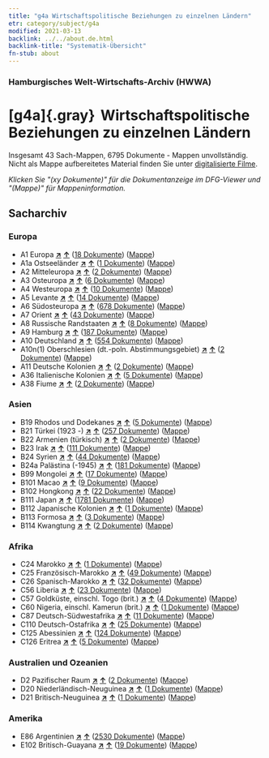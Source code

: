 ```yaml
---
title: "g4a Wirtschaftspolitische Beziehungen zu einzelnen Ländern"
etr: category/subject/g4a
modified: 2021-03-13
backlink: ../../about.de.html
backlink-title: "Systematik-Übersicht"
fn-stub: about
---
```


### Hamburgisches Welt-Wirtschafts-Archiv (HWWA)
# [g4a]{.gray}&#8201; Wirtschaftspolitische Beziehungen zu einzelnen Ländern&#160; 




Insgesamt 43 Sach-Mappen, 6795 Dokumente - Mappen unvollständig.
Nicht als Mappe aufbereitetes Material finden Sie unter [digitalisierte Filme](/film/h1_sh).

_Klicken Sie "(xy Dokumente)" für die Dokumentanzeige im DFG-Viewer und "(Mappe)" für Mappeninformation._

## Sacharchiv




### Europa

- A1 Europa [**&nearr;**](../../../geo/i/140892/about.de.html "Europa (alle Mappen)") [**&uarr;**](../../../geo/about.de.html#A1 "Ländersystematik") (<a href="https://pm20.zbw.eu/dfgview/sh/140892,144531" title="über: Europa : Wirtschaftspolitische Beziehungen zu einzelnen Ländern" target="_blank">18 Dokumente</a>) ([Mappe](../../../../folder/sh/1408xx/140892/1445xx/144531/about.de.html))
- A1a Ostseeländer [**&nearr;**](../../../geo/i/140894/about.de.html "Ostseeländer (alle Mappen)") [**&uarr;**](../../../geo/about.de.html#A1a "Ländersystematik") (<a href="https://pm20.zbw.eu/dfgview/sh/140894,144531" title="über: Ostseeländer : Wirtschaftspolitische Beziehungen zu einzelnen Ländern" target="_blank">1 Dokumente</a>) ([Mappe](../../../../folder/sh/1408xx/140894/1445xx/144531/about.de.html))
- A2 Mitteleuropa [**&nearr;**](../../../geo/i/140895/about.de.html "Mitteleuropa (alle Mappen)") [**&uarr;**](../../../geo/about.de.html#A2 "Ländersystematik") (<a href="https://pm20.zbw.eu/dfgview/sh/140895,144531" title="über: Mitteleuropa : Wirtschaftspolitische Beziehungen zu einzelnen Ländern" target="_blank">2 Dokumente</a>) ([Mappe](../../../../folder/sh/1408xx/140895/1445xx/144531/about.de.html))
- A3 Osteuropa [**&nearr;**](../../../geo/i/140896/about.de.html "Osteuropa (alle Mappen)") [**&uarr;**](../../../geo/about.de.html#A3 "Ländersystematik") (<a href="https://pm20.zbw.eu/dfgview/sh/140896,144531" title="über: Osteuropa : Wirtschaftspolitische Beziehungen zu einzelnen Ländern" target="_blank">6 Dokumente</a>) ([Mappe](../../../../folder/sh/1408xx/140896/1445xx/144531/about.de.html))
- A4 Westeuropa [**&nearr;**](../../../geo/i/140897/about.de.html "Westeuropa (alle Mappen)") [**&uarr;**](../../../geo/about.de.html#A4 "Ländersystematik") (<a href="https://pm20.zbw.eu/dfgview/sh/140897,144531" title="über: Westeuropa : Wirtschaftspolitische Beziehungen zu einzelnen Ländern" target="_blank">10 Dokumente</a>) ([Mappe](../../../../folder/sh/1408xx/140897/1445xx/144531/about.de.html))
- A5 Levante [**&nearr;**](../../../geo/i/140898/about.de.html "Levante (alle Mappen)") [**&uarr;**](../../../geo/about.de.html#A5 "Ländersystematik") (<a href="https://pm20.zbw.eu/dfgview/sh/140898,144531" title="über: Levante : Wirtschaftspolitische Beziehungen zu einzelnen Ländern" target="_blank">14 Dokumente</a>) ([Mappe](../../../../folder/sh/1408xx/140898/1445xx/144531/about.de.html))
- A6 Südosteuropa [**&nearr;**](../../../geo/i/140900/about.de.html "Südosteuropa (alle Mappen)") [**&uarr;**](../../../geo/about.de.html#A6 "Ländersystematik") (<a href="https://pm20.zbw.eu/dfgview/sh/140900,144531" title="über: Südosteuropa : Wirtschaftspolitische Beziehungen zu einzelnen Ländern" target="_blank">678 Dokumente</a>) ([Mappe](../../../../folder/sh/1409xx/140900/1445xx/144531/about.de.html))
- A7 Orient [**&nearr;**](../../../geo/i/140902/about.de.html "Orient (alle Mappen)") [**&uarr;**](../../../geo/about.de.html#A7 "Ländersystematik") (<a href="https://pm20.zbw.eu/dfgview/sh/140902,144531" title="über: Orient : Wirtschaftspolitische Beziehungen zu einzelnen Ländern" target="_blank">43 Dokumente</a>) ([Mappe](../../../../folder/sh/1409xx/140902/1445xx/144531/about.de.html))
- A8 Russische Randstaaten [**&nearr;**](../../../geo/i/140904/about.de.html "Russische Randstaaten (alle Mappen)") [**&uarr;**](../../../geo/about.de.html#A8 "Ländersystematik") (<a href="https://pm20.zbw.eu/dfgview/sh/140904,144531" title="über: Russische Randstaaten : Wirtschaftspolitische Beziehungen zu einzelnen Ländern" target="_blank">8 Dokumente</a>) ([Mappe](../../../../folder/sh/1409xx/140904/1445xx/144531/about.de.html))
- A9 Hamburg [**&nearr;**](../../../geo/i/140905/about.de.html "Hamburg (alle Mappen)") [**&uarr;**](../../../geo/about.de.html#A9 "Ländersystematik") (<a href="https://pm20.zbw.eu/dfgview/sh/140905,144531" title="über: Hamburg : Wirtschaftspolitische Beziehungen zu einzelnen Ländern" target="_blank">187 Dokumente</a>) ([Mappe](../../../../folder/sh/1409xx/140905/1445xx/144531/about.de.html))
- A10 Deutschland [**&nearr;**](../../../geo/i/126128/about.de.html "Deutschland (alle Mappen)") [**&uarr;**](../../../geo/about.de.html#A10 "Ländersystematik") (<a href="https://pm20.zbw.eu/dfgview/sh/126128,144531" title="über: Deutschland : Wirtschaftspolitische Beziehungen zu einzelnen Ländern" target="_blank">554 Dokumente</a>) ([Mappe](../../../../folder/sh/1261xx/126128/1445xx/144531/about.de.html))
- A10n(1) Oberschlesien (dt.-poln. Abstimmungsgebiet) [**&nearr;**](../../../geo/i/140948/about.de.html "Oberschlesien (dt.-poln. Abstimmungsgebiet) (alle Mappen)") [**&uarr;**](../../../geo/about.de.html#A10n(1) "Ländersystematik") (<a href="https://pm20.zbw.eu/dfgview/sh/140948,144531" title="über: Oberschlesien (dt.-poln. Abstimmungsgebiet) : Wirtschaftspolitische Beziehungen zu einzelnen Ländern" target="_blank">2 Dokumente</a>) ([Mappe](../../../../folder/sh/1409xx/140948/1445xx/144531/about.de.html))
- A11 Deutsche Kolonien [**&nearr;**](../../../geo/i/140960/about.de.html "Deutsche Kolonien (alle Mappen)") [**&uarr;**](../../../geo/about.de.html#A11 "Ländersystematik") (<a href="https://pm20.zbw.eu/dfgview/sh/140960,144531" title="über: Deutsche Kolonien : Wirtschaftspolitische Beziehungen zu einzelnen Ländern" target="_blank">2 Dokumente</a>) ([Mappe](../../../../folder/sh/1409xx/140960/1445xx/144531/about.de.html))
- A36 Italienische Kolonien [**&nearr;**](../../../geo/i/141012/about.de.html "Italienische Kolonien (alle Mappen)") [**&uarr;**](../../../geo/about.de.html#A36 "Ländersystematik") (<a href="https://pm20.zbw.eu/dfgview/sh/141012,144531" title="über: Italienische Kolonien : Wirtschaftspolitische Beziehungen zu einzelnen Ländern" target="_blank">5 Dokumente</a>) ([Mappe](../../../../folder/sh/1410xx/141012/1445xx/144531/about.de.html))
- A38 Fiume [**&nearr;**](../../../geo/i/141014/about.de.html "Fiume (alle Mappen)") [**&uarr;**](../../../geo/about.de.html#A38 "Ländersystematik") (<a href="https://pm20.zbw.eu/dfgview/sh/141014,144531" title="über: Fiume : Wirtschaftspolitische Beziehungen zu einzelnen Ländern" target="_blank">2 Dokumente</a>) ([Mappe](../../../../folder/sh/1410xx/141014/1445xx/144531/about.de.html))

### Asien

- B19 Rhodos und Dodekanes [**&nearr;**](../../../geo/i/141106/about.de.html "Rhodos und Dodekanes (alle Mappen)") [**&uarr;**](../../../geo/about.de.html#B19 "Ländersystematik") (<a href="https://pm20.zbw.eu/dfgview/sh/141106,144531" title="über: Rhodos und Dodekanes : Wirtschaftspolitische Beziehungen zu einzelnen Ländern" target="_blank">5 Dokumente</a>) ([Mappe](../../../../folder/sh/1411xx/141106/1445xx/144531/about.de.html))
- B21 Türkei (1923 -) [**&nearr;**](../../../geo/i/141111/about.de.html "Türkei (1923 -) (alle Mappen)") [**&uarr;**](../../../geo/about.de.html#B21 "Ländersystematik") (<a href="https://pm20.zbw.eu/dfgview/sh/141111,144531" title="über: Türkei (1923 -) : Wirtschaftspolitische Beziehungen zu einzelnen Ländern" target="_blank">257 Dokumente</a>) ([Mappe](../../../../folder/sh/1411xx/141111/1445xx/144531/about.de.html))
- B22 Armenien (türkisch) [**&nearr;**](../../../geo/i/141112/about.de.html "Armenien (türkisch) (alle Mappen)") [**&uarr;**](../../../geo/about.de.html#B22 "Ländersystematik") (<a href="https://pm20.zbw.eu/dfgview/sh/141112,144531" title="über: Armenien (türkisch) : Wirtschaftspolitische Beziehungen zu einzelnen Ländern" target="_blank">2 Dokumente</a>) ([Mappe](../../../../folder/sh/1411xx/141112/1445xx/144531/about.de.html))
- B23 Irak [**&nearr;**](../../../geo/i/141113/about.de.html "Irak (alle Mappen)") [**&uarr;**](../../../geo/about.de.html#B23 "Ländersystematik") (<a href="https://pm20.zbw.eu/dfgview/sh/141113,144531" title="über: Irak : Wirtschaftspolitische Beziehungen zu einzelnen Ländern" target="_blank">111 Dokumente</a>) ([Mappe](../../../../folder/sh/1411xx/141113/1445xx/144531/about.de.html))
- B24 Syrien [**&nearr;**](../../../geo/i/141114/about.de.html "Syrien (alle Mappen)") [**&uarr;**](../../../geo/about.de.html#B24 "Ländersystematik") (<a href="https://pm20.zbw.eu/dfgview/sh/141114,144531" title="über: Syrien : Wirtschaftspolitische Beziehungen zu einzelnen Ländern" target="_blank">44 Dokumente</a>) ([Mappe](../../../../folder/sh/1411xx/141114/1445xx/144531/about.de.html))
- B24a Palästina (-1945) [**&nearr;**](../../../geo/i/141115/about.de.html "Palästina (-1945) (alle Mappen)") [**&uarr;**](../../../geo/about.de.html#B24a "Ländersystematik") (<a href="https://pm20.zbw.eu/dfgview/sh/141115,144531" title="über: Palästina (-1945) : Wirtschaftspolitische Beziehungen zu einzelnen Ländern" target="_blank">181 Dokumente</a>) ([Mappe](../../../../folder/sh/1411xx/141115/1445xx/144531/about.de.html))
- B99 Mongolei [**&nearr;**](../../../geo/i/141261/about.de.html "Mongolei (alle Mappen)") [**&uarr;**](../../../geo/about.de.html#B99 "Ländersystematik") (<a href="https://pm20.zbw.eu/dfgview/sh/141261,144531" title="über: Mongolei : Wirtschaftspolitische Beziehungen zu einzelnen Ländern" target="_blank">17 Dokumente</a>) ([Mappe](../../../../folder/sh/1412xx/141261/1445xx/144531/about.de.html))
- B101 Macao [**&nearr;**](../../../geo/i/141267/about.de.html "Macao (alle Mappen)") [**&uarr;**](../../../geo/about.de.html#B101 "Ländersystematik") (<a href="https://pm20.zbw.eu/dfgview/sh/141267,144531" title="über: Macao : Wirtschaftspolitische Beziehungen zu einzelnen Ländern" target="_blank">9 Dokumente</a>) ([Mappe](../../../../folder/sh/1412xx/141267/1445xx/144531/about.de.html))
- B102 Hongkong [**&nearr;**](../../../geo/i/141268/about.de.html "Hongkong (alle Mappen)") [**&uarr;**](../../../geo/about.de.html#B102 "Ländersystematik") (<a href="https://pm20.zbw.eu/dfgview/sh/141268,144531" title="über: Hongkong : Wirtschaftspolitische Beziehungen zu einzelnen Ländern" target="_blank">22 Dokumente</a>) ([Mappe](../../../../folder/sh/1412xx/141268/1445xx/144531/about.de.html))
- B111 Japan [**&nearr;**](../../../geo/i/141272/about.de.html "Japan (alle Mappen)") [**&uarr;**](../../../geo/about.de.html#B111 "Ländersystematik") (<a href="https://pm20.zbw.eu/dfgview/sh/141272,144531" title="über: Japan : Wirtschaftspolitische Beziehungen zu einzelnen Ländern" target="_blank">1781 Dokumente</a>) ([Mappe](../../../../folder/sh/1412xx/141272/1445xx/144531/about.de.html))
- B112 Japanische Kolonien [**&nearr;**](../../../geo/i/141273/about.de.html "Japanische Kolonien (alle Mappen)") [**&uarr;**](../../../geo/about.de.html#B112 "Ländersystematik") (<a href="https://pm20.zbw.eu/dfgview/sh/141273,144531" title="über: Japanische Kolonien : Wirtschaftspolitische Beziehungen zu einzelnen Ländern" target="_blank">1 Dokumente</a>) ([Mappe](../../../../folder/sh/1412xx/141273/1445xx/144531/about.de.html))
- B113 Formosa [**&nearr;**](../../../geo/i/141274/about.de.html "Formosa (alle Mappen)") [**&uarr;**](../../../geo/about.de.html#B113 "Ländersystematik") (<a href="https://pm20.zbw.eu/dfgview/sh/141274,144531" title="über: Formosa : Wirtschaftspolitische Beziehungen zu einzelnen Ländern" target="_blank">3 Dokumente</a>) ([Mappe](../../../../folder/sh/1412xx/141274/1445xx/144531/about.de.html))
- B114 Kwangtung [**&nearr;**](../../../geo/i/141275/about.de.html "Kwangtung (alle Mappen)") [**&uarr;**](../../../geo/about.de.html#B114 "Ländersystematik") (<a href="https://pm20.zbw.eu/dfgview/sh/141275,144531" title="über: Kwangtung : Wirtschaftspolitische Beziehungen zu einzelnen Ländern" target="_blank">2 Dokumente</a>) ([Mappe](../../../../folder/sh/1412xx/141275/1445xx/144531/about.de.html))

### Afrika

- C24 Marokko [**&nearr;**](../../../geo/i/141356/about.de.html "Marokko (alle Mappen)") [**&uarr;**](../../../geo/about.de.html#C24 "Ländersystematik") (<a href="https://pm20.zbw.eu/dfgview/sh/141356,144531" title="über: Marokko : Wirtschaftspolitische Beziehungen zu einzelnen Ländern" target="_blank">1 Dokumente</a>) ([Mappe](../../../../folder/sh/1413xx/141356/1445xx/144531/about.de.html))
- C25 Französisch-Marokko [**&nearr;**](../../../geo/i/141358/about.de.html "Französisch-Marokko (alle Mappen)") [**&uarr;**](../../../geo/about.de.html#C25 "Ländersystematik") (<a href="https://pm20.zbw.eu/dfgview/sh/141358,144531" title="über: Französisch-Marokko : Wirtschaftspolitische Beziehungen zu einzelnen Ländern" target="_blank">49 Dokumente</a>) ([Mappe](../../../../folder/sh/1413xx/141358/1445xx/144531/about.de.html))
- C26 Spanisch-Marokko [**&nearr;**](../../../geo/i/141359/about.de.html "Spanisch-Marokko (alle Mappen)") [**&uarr;**](../../../geo/about.de.html#C26 "Ländersystematik") (<a href="https://pm20.zbw.eu/dfgview/sh/141359,144531" title="über: Spanisch-Marokko : Wirtschaftspolitische Beziehungen zu einzelnen Ländern" target="_blank">32 Dokumente</a>) ([Mappe](../../../../folder/sh/1413xx/141359/1445xx/144531/about.de.html))
- C56 Liberia [**&nearr;**](../../../geo/i/141405/about.de.html "Liberia (alle Mappen)") [**&uarr;**](../../../geo/about.de.html#C56 "Ländersystematik") (<a href="https://pm20.zbw.eu/dfgview/sh/141405,144531" title="über: Liberia : Wirtschaftspolitische Beziehungen zu einzelnen Ländern" target="_blank">23 Dokumente</a>) ([Mappe](../../../../folder/sh/1414xx/141405/1445xx/144531/about.de.html))
- C57 Goldküste, einschl. Togo (brit.) [**&nearr;**](../../../geo/i/141406/about.de.html "Goldküste, einschl. Togo (brit.) (alle Mappen)") [**&uarr;**](../../../geo/about.de.html#C57 "Ländersystematik") (<a href="https://pm20.zbw.eu/dfgview/sh/141406,144531" title="über: Goldküste, einschl. Togo (brit.) : Wirtschaftspolitische Beziehungen zu einzelnen Ländern" target="_blank">4 Dokumente</a>) ([Mappe](../../../../folder/sh/1414xx/141406/1445xx/144531/about.de.html))
- C60 Nigeria, einschl. Kamerun (brit.) [**&nearr;**](../../../geo/i/141409/about.de.html "Nigeria, einschl. Kamerun (brit.) (alle Mappen)") [**&uarr;**](../../../geo/about.de.html#C60 "Ländersystematik") (<a href="https://pm20.zbw.eu/dfgview/sh/141409,144531" title="über: Nigeria, einschl. Kamerun (brit.) : Wirtschaftspolitische Beziehungen zu einzelnen Ländern" target="_blank">1 Dokumente</a>) ([Mappe](../../../../folder/sh/1414xx/141409/1445xx/144531/about.de.html))
- C87 Deutsch-Südwestafrika [**&nearr;**](../../../geo/i/141450/about.de.html "Deutsch-Südwestafrika (alle Mappen)") [**&uarr;**](../../../geo/about.de.html#C87 "Ländersystematik") (<a href="https://pm20.zbw.eu/dfgview/sh/141450,144531" title="über: Deutsch-Südwestafrika : Wirtschaftspolitische Beziehungen zu einzelnen Ländern" target="_blank">11 Dokumente</a>) ([Mappe](../../../../folder/sh/1414xx/141450/1445xx/144531/about.de.html))
- C110 Deutsch-Ostafrika [**&nearr;**](../../../geo/i/141471/about.de.html "Deutsch-Ostafrika (alle Mappen)") [**&uarr;**](../../../geo/about.de.html#C110 "Ländersystematik") (<a href="https://pm20.zbw.eu/dfgview/sh/141471,144531" title="über: Deutsch-Ostafrika : Wirtschaftspolitische Beziehungen zu einzelnen Ländern" target="_blank">25 Dokumente</a>) ([Mappe](../../../../folder/sh/1414xx/141471/1445xx/144531/about.de.html))
- C125 Abessinien [**&nearr;**](../../../geo/i/141482/about.de.html "Abessinien (alle Mappen)") [**&uarr;**](../../../geo/about.de.html#C125 "Ländersystematik") (<a href="https://pm20.zbw.eu/dfgview/sh/141482,144531" title="über: Abessinien : Wirtschaftspolitische Beziehungen zu einzelnen Ländern" target="_blank">124 Dokumente</a>) ([Mappe](../../../../folder/sh/1414xx/141482/1445xx/144531/about.de.html))
- C126 Eritrea [**&nearr;**](../../../geo/i/141483/about.de.html "Eritrea (alle Mappen)") [**&uarr;**](../../../geo/about.de.html#C126 "Ländersystematik") (<a href="https://pm20.zbw.eu/dfgview/sh/141483,144531" title="über: Eritrea : Wirtschaftspolitische Beziehungen zu einzelnen Ländern" target="_blank">5 Dokumente</a>) ([Mappe](../../../../folder/sh/1414xx/141483/1445xx/144531/about.de.html))

### Australien und Ozeanien

- D2 Pazifischer Raum [**&nearr;**](../../../geo/i/141593/about.de.html "Pazifischer Raum (alle Mappen)") [**&uarr;**](../../../geo/about.de.html#D2 "Ländersystematik") (<a href="https://pm20.zbw.eu/dfgview/sh/141593,144531" title="über: Pazifischer Raum : Wirtschaftspolitische Beziehungen zu einzelnen Ländern" target="_blank">2 Dokumente</a>) ([Mappe](../../../../folder/sh/1415xx/141593/1445xx/144531/about.de.html))
- D20 Niederländisch-Neuguinea [**&nearr;**](../../../geo/i/141619/about.de.html "Niederländisch-Neuguinea (alle Mappen)") [**&uarr;**](../../../geo/about.de.html#D20 "Ländersystematik") (<a href="https://pm20.zbw.eu/dfgview/sh/141619,144531" title="über: Niederländisch-Neuguinea : Wirtschaftspolitische Beziehungen zu einzelnen Ländern" target="_blank">1 Dokumente</a>) ([Mappe](../../../../folder/sh/1416xx/141619/1445xx/144531/about.de.html))
- D21 Britisch-Neuguinea [**&nearr;**](../../../geo/i/141620/about.de.html "Britisch-Neuguinea (alle Mappen)") [**&uarr;**](../../../geo/about.de.html#D21 "Ländersystematik") (<a href="https://pm20.zbw.eu/dfgview/sh/141620,144531" title="über: Britisch-Neuguinea : Wirtschaftspolitische Beziehungen zu einzelnen Ländern" target="_blank">1 Dokumente</a>) ([Mappe](../../../../folder/sh/1416xx/141620/1445xx/144531/about.de.html))

### Amerika

- E86 Argentinien [**&nearr;**](../../../geo/i/141692/about.de.html "Argentinien (alle Mappen)") [**&uarr;**](../../../geo/about.de.html#E86 "Ländersystematik") (<a href="https://pm20.zbw.eu/dfgview/sh/141692,144531" title="über: Argentinien : Wirtschaftspolitische Beziehungen zu einzelnen Ländern" target="_blank">2530 Dokumente</a>) ([Mappe](../../../../folder/sh/1416xx/141692/1445xx/144531/about.de.html))
- E102 Britisch-Guayana [**&nearr;**](../../../geo/i/141700/about.de.html "Britisch-Guayana (alle Mappen)") [**&uarr;**](../../../geo/about.de.html#E102 "Ländersystematik") (<a href="https://pm20.zbw.eu/dfgview/sh/141700,144531" title="über: Britisch-Guayana : Wirtschaftspolitische Beziehungen zu einzelnen Ländern" target="_blank">19 Dokumente</a>) ([Mappe](../../../../folder/sh/1417xx/141700/1445xx/144531/about.de.html))



